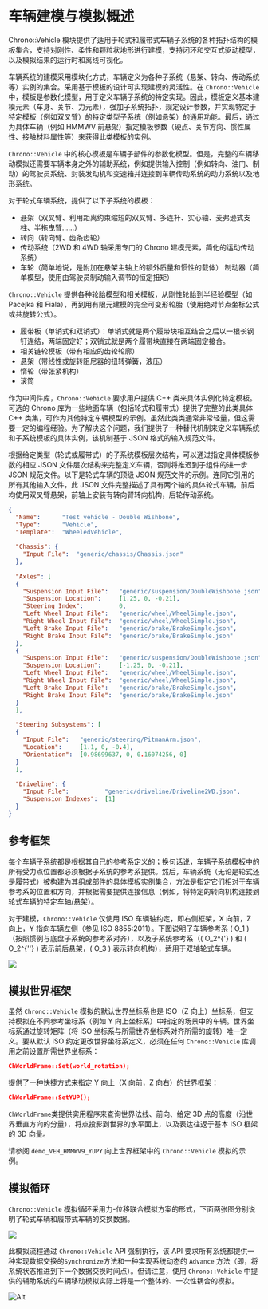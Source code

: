 # 车辆建模与模拟概述

Chrono::Vehicle 模块提供了适用于轮式和履带式车辆子系统的各种拓扑结构的模板集合，支持对刚性、柔性和颗粒状地形进行建模，支持闭环和交互式驱动模型，以及模拟结果的运行时和离线可视化。

车辆系统的建模采用模块化方式，车辆定义为各种子系统（悬架、转向、传动系统等）实例的集合。采用基于模板的设计可实现建模的灵活性。在 `Chrono::Vehicle` 中，模板是参数化模型，用于定义车辆子系统的特定实现。因此，模板定义基本建模元素（车身、关节、力元素），强加子系统拓扑，规定设计参数，并实现特定于特定模板（例如双叉臂）的特定类型子系统（例如悬架）的通用功能。最后，通过为具体车辆（例如 HMMWV 前悬架）指定模板参数（硬点、关节方向、惯性属性、接触材料属性等）来获得此类模板的实例。

`Chrono::Vehicle` 中的核心模板是车辆子部件的参数化模型。但是，完整的车辆移动模拟还需要车辆本身之外的辅助系统，例如提供输入控制（例如转向、油门、制动）的驾驶员系统、封装发动机和变速箱并连接到车辆传动系统的动力系统以及地形系统。

对于轮式车辆系统，提供了以下子系统的模板：

- 悬架（双叉臂、利用距离约束缩短的双叉臂、多连杆、实心轴、麦弗逊式支柱、半拖曳臂……）
- 转向（转向臂、齿条齿轮）
- 传动系统（2WD 和 4WD 轴采用专门的 Chrono 建模元素，简化的运动传动系统）
- 车轮（简单地说，是附加在悬架主轴上的额外质量和惯性的载体）
制动器（简单模型，使用由驾驶员制动输入调节的恒定扭矩）

`Chrono::Vehicle` 提供各种轮胎模型和相关模板，从刚性轮胎到半经验模型（如 Pacejka 和 Fiala），再到用有限元建模的完全可变形轮胎（使用绝对节点坐标公式或共旋转公式）。

- 履带板（单销式和双销式）：单销式就是两个履带块相互结合之后以一根长钢钉连结，两端固定好；双销式就是两个履带块直接在两端固定接合。
- 相关链轮模板（带有相应的齿轮轮廓）
- 悬架（带线性或旋转阻尼器的扭转弹簧，液压）
- 惰轮（带张紧机构）
- 滚筒

作为中间件库，`Chrono::Vehicle` 要求用户提供 C++ 类来具体实例化特定模板。可选的 Chrono 库为一些地面车辆（包括轮式和履带式）提供了完整的此类具体 C++ 类集，可作为其他特定车辆模型的示例。虽然此类类通常非常轻量，但这需要一定的编程经验。为了解决这个问题，我们提供了一种替代机制来定义车辆系统和子系统模板的具体实例，该机制基于 JSON 格式的输入规范文件。

根据给定类型（轮式或履带式）的子系统模板层次结构，可以通过指定具体模板参数的相应 JSON 文件层次结构来完整定义车辆，否则将推迟到子组件的进一步 JSON 规范文件。以下是轮式车辆的顶级 JSON 规范文件的示例。连同它引用的所有其他输入文件，此 JSON 文件完整描述了具有两个轴的具体轮式车辆，前后均使用双叉臂悬架，前轴上安装有转向臂转向机构，后轮传动系统。

```json
{
  "Name":      "Test vehicle - Double Wishbone",
  "Type":      "Vehicle",
  "Template":  "WheeledVehicle",
 
  "Chassis": {
    "Input File":  "generic/chassis/Chassis.json"
  },
  
  "Axles": [
  {
    "Suspension Input File":   "generic/suspension/DoubleWishbone.json",
    "Suspension Location":     [1.25, 0, -0.21],
    "Steering Index":          0,
    "Left Wheel Input File":   "generic/wheel/WheelSimple.json",
    "Right Wheel Input File":  "generic/wheel/WheelSimple.json",
    "Left Brake Input File":   "generic/brake/BrakeSimple.json",
    "Right Brake Input File":  "generic/brake/BrakeSimple.json"
  },
  {
    "Suspension Input File":   "generic/suspension/DoubleWishbone.json",
    "Suspension Location":     [-1.25, 0, -0.21],
    "Left Wheel Input File":   "generic/wheel/WheelSimple.json",
    "Right Wheel Input File":  "generic/wheel/WheelSimple.json",
    "Left Brake Input File":   "generic/brake/BrakeSimple.json",
    "Right Brake Input File":  "generic/brake/BrakeSimple.json"
  }
  ],
  
  "Steering Subsystems": [
  {
    "Input File":   "generic/steering/PitmanArm.json",
    "Location":     [1.1, 0, -0.4],
    "Orientation":  [0.98699637, 0, 0.16074256, 0]
  }
  ],
  
  "Driveline": {
    "Input File":          "generic/driveline/Driveline2WD.json",
    "Suspension Indexes":  [1]
  }
}
```

## 参考框架 <span id="reference_frames"></span>
每个车辆子系统都是根据其自己的参考系定义的；换句话说，车辆子系统模板中的所有受力点位置都必须根据子系统的参考系提供。然后，车辆系统（无论是轮式还是履带式）被构建为其组成部件的具体模板实例集合，方法是指定它们相对于车辆参考系的位置和方向，并根据需要提供连接信息（例如，将特定的转向机构连接到轮式车辆的特定车轴/悬架）。

对于建模，`Chrono::Vehicle` 仅使用 ISO 车辆轴约定，即右侧框架，X 向前，Z 向上，Y 指向车辆左侧（参见 ISO 8855:2011）。下图说明了车辆参考系 \( O_1 \)（按照惯例与底盘子系统的参考系对齐），以及子系统参考系（\( O_2^{'} \) 和 \( O_2^{''} \) 表示前后悬架，\( O_3 \) 表示转向机构），适用于双轴轮式车辆。

![](../img/chrono/ISO_frame.png)


## 模拟世界框架
虽然 `Chrono::Vehicle` 模拟的默认世界坐标系也是 ISO（Z 向上）坐标系，但支持模拟在不同参考坐标系（例如 Y 向上坐标系）中指定的场景中的车辆。世界坐标系通过旋转矩阵（将 ISO 坐标系与所需世界坐标系对齐所需的旋转）唯一定义。要从默认 ISO 约定更改世界坐标系定义，必须在任何 `Chrono::Vehicle` 库调用之前设置所需世界坐标系：
```json
ChWorldFrame::Set(world_rotation);
```

提供了一种快捷方式来指定 Y 向上（X 向前，Z 向右）的世界框架：
```json
ChWorldFrame::SetYUP();
```


`ChWorldFrame`类提供实用程序来查询世界法线、前向、给定 3D 点的高度（沿世界垂直方向的分量），将点投影到世界的水平面上，以及表达往返于基本 ISO 框架的 3D 向量。

请参阅 `demo_VEH_HMMWV9_YUPY` 向上世界框架中的 `Chrono::Vehicle` 模拟的示例。


## 模拟循环 <span id="simulation_loop"></span>
`Chrono::Vehicle` 模拟循环采用力-位移联合模拟方案的形式，下面两张图分别说明了轮式车辆和履带式车辆的交换数据。

![](../img/chrono/data_flow_wheeled.png)

此模拟流程通过 `Chrono::Vehicle` API 强制执行，该 API 要求所有系统都提供一种实现数据交换的`Synchronize`方法和一种实现系统动态的 `Advance` 方法（即，将系统状态推进到下一个数据交换时间点）。但请注意，使用 `Chrono::Vehicle` 中提供的辅助系统的车辆移动模拟实际上将是一个整体的、一次性耦合的模拟。

![Alt](../img/chrono/simulation_loop.png)
